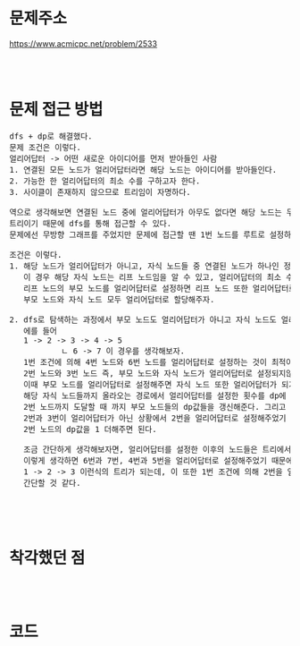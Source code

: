 # 문제주소

https://www.acmicpc.net/problem/2533

<br><br>

# 문제 접근 방법

<pre>
dfs + dp로 해결했다. 
문제 조건은 이렇다.
얼리어답터 -> 어떤 새로운 아이디어를 먼저 받아들인 사람 
1. 연결된 모든 노드가 얼리어답터라면 해당 노드는 아이디어를 받아들인다. 
2. 가능한 한 얼리어답터의 최소 수를 구하고자 한다. 
3. 사이클이 존재하지 않으므로 트리임이 자명하다. 

역으로 생각해보면 연결된 노드 중에 얼리어답터가 아무도 없다면 해당 노드는 무조건 얼리어답터여야 한다는 것을 알 수 있다. 
트리이기 때문에 dfs를 통해 접근할 수 있다.
문제에선 무방향 그래프를 주었지만 문제에 접근할 땐 1번 노드를 루트로 설정하고 유방향 그래프로 생각하고 풀자. 

조건은 이렇다. 
1. 해당 노드가 얼리어답터가 아니고, 자식 노드들 중 연결된 노드가 하나인 정점이 존재할 때,
   이 경우 해당 자식 노드는 리프 노드임을 알 수 있고, 얼리어답터의 최소 수를 구하기 위해
   리프 노드의 부모 노드를 얼리어답터로 설정하면 리프 노드 또한 얼리어답터로 설정되기 때문에
   부모 노드와 자식 노드 모두 얼리어답터로 할당해주자. 

2. dfs로 탐색하는 과정에서 부모 노드도 얼리어답터가 아니고 자식 노드도 얼리어답터가 아닌 경우,
   에를 들어
   1 -> 2 -> 3 -> 4 -> 5
           ㄴ 6 -> 7 이 경우를 생각해보자.
   1번 조건에 의해 4번 노드와 6번 노드를 얼리어답터로 설정하는 것이 최적이다. 
   2번 노드와 3번 노드 즉, 부모 노드와 자식 노드가 얼리어답터로 설정되지않았는데
   이때 부모 노드를 얼리어답터로 설정해주면 자식 노드 또한 얼리어답터가 되기 때문에 
   해당 자식 노드들까지 올라오는 경로에서 얼리어답터를 설정한 횟수를 dp에 저장하여 
   2번 노드까지 도달할 때 까지 부모 노드들의 dp값들을 갱신해준다. 그리고 
   2번과 3번이 얼리어답터가 아닌 상황에서 2번을 얼리어답터로 설정해주었기 때문에 
   2번 노드의 dp값을 1 더해주면 된다. 
   
   조금 간단하게 생각해보자면, 얼리어답터를 설정한 이후의 노드들은 트리에서 없다고 생각해도 좋다. 
   이렇게 생각하면 6번과 7번, 4번과 5번을 얼리어답터로 설정해주었기 때문에 트리에서 없고, 
   1 -> 2 -> 3 이런식의 트리가 되는데, 이 또한 1번 조건에 의해 2번을 얼리어답터로 설정해준다고 생각하면 
   간단할 것 같다. 
   
</pre>

<br><br>

# 착각했던 점

<p>
</p>
<br><br>

# 코드

<pre>
<code>

</code>
</pre>

<br><br>

<p>
</p>
